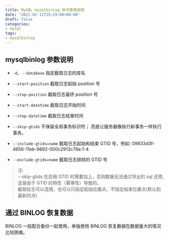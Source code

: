 ```yaml
---
title: MySQL mysqlbinlog 命令使用说明
date: "2021-01-11T15:29:00+08:00"
draft: false
categories:
- mysql
tags:
- mysqlbinlog
---
```


## mysqlbinlog 参数说明

- `-d, --database`  指定截取日志的库名

- `--start-position` 截取日志起始 position 号
- `--stop-position`  截取日志最终 position 号

- `--start-datetime`  截取日志开始时间
- `--stop-datetime`   截取日志结束时间

- `--skip-gtids` 不保留全局事务标识符； 而是让服务器像执行新事务一样执行事务。 
- `--include-gtids=name`  截取日志起始和结束 GTID 号，例如: 09833d3f-4656-11eb-9892-000c2913c78e:1-4
- `--exclude-gtids=name`  截取日志排除的 GTID 号

> 注: <br />
> --skip-gtids 在启用 GTID 时需要加上，否则数据无法通过导出的 sql 还原, 这是由于 GTID 的特性（幂等性）导致的。<br />
> 截取标志可以混用，也可以只指定起始位置点，不指定结束位置点(默认到最新的点)


## 通过 BINLOG 恢复数据

BINLOG 一般配合备份一起使用，单独使用 BINLOG 恢复数据在数据量大的情况比较困难。